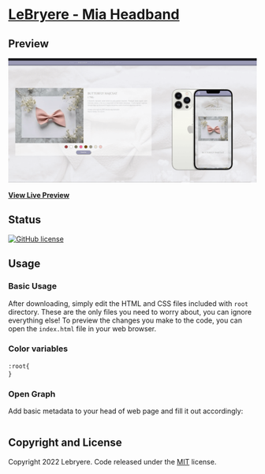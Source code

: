 # [LeBryere - Mia Headband](https://lebryere.github.io/headband.github.io/)

## Preview

[![Resume Preview](https://raw.githubusercontent.com/LeBryere/headband/master/preview.png)](https://lebryere.github.io/headband.github.io/)

**[View Live Preview](https://lebryere.github.io/headband.github.io/)**

## Status

[![GitHub license](https://img.shields.io/badge/license-MIT-green?&style=plastic)](https://raw.githubusercontent.com/LeBryere/headband/master/LICENSE)

## Usage

### Basic Usage

After downloading, simply edit the HTML and CSS files included with `root` directory. These are the only files you need to worry about, you can ignore everything else! To preview the changes you make to the code, you can open the `index.html` file in your web browser.

### Color variables
```
:root{
}
```

### Open Graph

Add basic metadata to your head of web page and fill it out accordingly:
```

```
 
## Copyright and License

Copyright 2022 Lebryere. Code released under the [MIT](https://raw.githubusercontent.com/LeBryere/headband/master/LICENSE) license.
